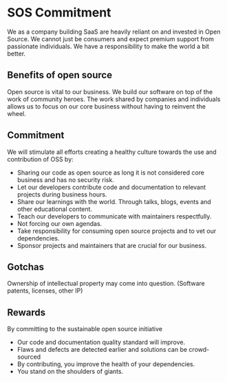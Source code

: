 # SOS Commitment

We as a company building SaaS are heavily reliant on and invested in Open Source. We cannot just be consumers and expect premium support from passionate individuals. We have a responsibility to make the world a bit better.

## Benefits of open source
Open source is vital to our business. We build our software on top of the work of community heroes. The work shared by companies and individuals allows us to focus on our core business without having to reinvent the wheel.

## Commitment
We will stimulate all efforts creating a healthy culture towards the use and contribution of OSS by:

- Sharing our code as open source as long it is not considered core business and has no security risk.
- Let our developers contribute code and documentation to relevant projects during business hours.
- Share our learnings with the world. Through talks, blogs, events and other educational content.
- Teach our developers to communicate with maintainers respectfully.
- Not forcing our own agendas.
- Take responsibility for consuming open source projects and to vet our dependencies.
- Sponsor projects and maintainers that are crucial for our business.

## Gotchas
Ownership of intellectual property may come into question. (Software patents, licenses, other IP)


## Rewards
By committing to the sustainable open source initiative
- Our code and documentation quality standard will improve. 
- Flaws and defects are detected earlier and solutions can be crowd-sourced
- By contributing, you improve the health of your dependencies.
- You stand on the shoulders of giants.
